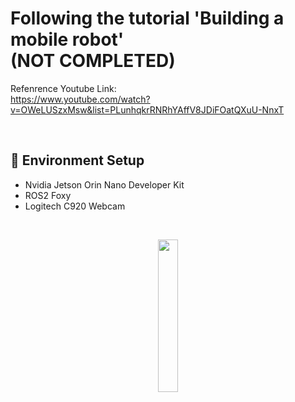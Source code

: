 # Following the tutorial 'Building a mobile robot' <br> (NOT COMPLETED)

Refenrence Youtube Link:  
https://www.youtube.com/watch?v=OWeLUSzxMsw&list=PLunhqkrRNRhYAffV8JDiFOatQXuU-NnxT

<br>

## :pushpin: Environment Setup
- Nvidia Jetson Orin Nano Developer Kit
- ROS2 Foxy
- Logitech C920 Webcam

<br>

<p align="center">
  <img src="https://github.com/Skymind24/robot/assets/114856550/bd6e95cc-5e34-4364-956d-985c213553cf" width="25%" height="25%">
</p>
